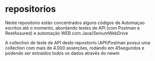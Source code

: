 # repositorios
Neste repositório estão concentrados alguns códigos de Automaçao escritos até o momento, abordando testes de API (com Postman e RestAssured) e automação WEB com Java/SeniumWebDrive

A collection de teste de API deste repositorio \API\Postman possui uma collection com mais de 4.000 asserções, rodando em 45segundos e podendo ser extraidos todos os dados através do newm
